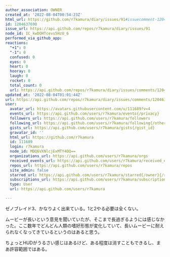 ```yaml
---
author_association: OWNER
created_at: '2022-08-04T00:54:23Z'
html_url: https://github.com/r7kamura/diary/issues/91#issuecomment-1204637690
id: 1204637690
issue_url: https://api.github.com/repos/r7kamura/diary/issues/91
node_id: IC_kwDOHTcevs5HzU_6
performed_via_github_app: 
reactions:
  "+1": 0
  "-1": 0
  confused: 0
  eyes: 0
  heart: 0
  hooray: 0
  laugh: 0
  rocket: 0
  total_count: 0
  url: https://api.github.com/repos/r7kamura/diary/issues/comments/1204637690/reactions
updated_at: '2022-08-04T01:01:44Z'
url: https://api.github.com/repos/r7kamura/diary/issues/comments/1204637690
user:
  avatar_url: https://avatars.githubusercontent.com/u/111689?v=4
  events_url: https://api.github.com/users/r7kamura/events{/privacy}
  followers_url: https://api.github.com/users/r7kamura/followers
  following_url: https://api.github.com/users/r7kamura/following{/other_user}
  gists_url: https://api.github.com/users/r7kamura/gists{/gist_id}
  gravatar_id: ''
  html_url: https://github.com/r7kamura
  id: 111689
  login: r7kamura
  node_id: MDQ6VXNlcjExMTY4OQ==
  organizations_url: https://api.github.com/users/r7kamura/orgs
  received_events_url: https://api.github.com/users/r7kamura/received_events
  repos_url: https://api.github.com/users/r7kamura/repos
  site_admin: false
  starred_url: https://api.github.com/users/r7kamura/starred{/owner}{/repo}
  subscriptions_url: https://api.github.com/users/r7kamura/subscriptions
  type: User
  url: https://api.github.com/users/r7kamura

---
```

ゼノブレイド3、かなりよく出来ている。1と2やる必要は全くない。

ムービーが長いという意見を聞いていたが、そこまで長過ぎるようには感じなかった。ここ数年でどんどん人類の嗜好形態が変化していて、長いムービーに耐えられなくなってきているというのはあると思う。

ちょっとHUDがうるさい感じはあるけど、ある程度は消すこともできるし、まあ許容範囲ではある。

